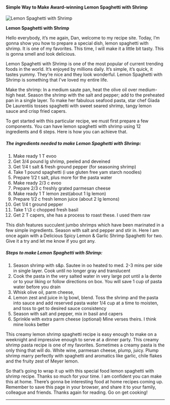             

#### Simple Way to Make Award-winning Lemon Spaghetti with Shrimp

![Lemon Spaghetti with Shrimp](https://img-global.cpcdn.com/recipes/81641c6749c0b80a/751x532cq70/lemon-spaghetti-with-shrimp-recipe-main-photo.jpg)

**Lemon Spaghetti with Shrimp**

Hello everybody, it’s me again, Dan, welcome to my recipe site. Today, I’m gonna show you how to prepare a special dish, lemon spaghetti with shrimp. It is one of my favorites. This time, I will make it a little bit tasty. This is gonna smell and look delicious.

Lemon Spaghetti with Shrimp is one of the most popular of current trending foods in the world. It’s enjoyed by millions daily. It’s simple, it’s quick, it tastes yummy. They’re nice and they look wonderful. Lemon Spaghetti with Shrimp is something that I’ve loved my entire life.

Make the shrimp: In a medium saute pan, heat the olive oil over medium-high heat. Season the shrimp with the salt and pepper; add to the preheated pan in a single layer. To make her fabulous seafood pasta, star chef Giada De Laurentiis tosses spaghetti with sweet seared shrimp, tangy lemon sauce and crisp fried capers.

To get started with this particular recipe, we must first prepare a few components. You can have lemon spaghetti with shrimp using 12 ingredients and 6 steps. Here is how you can achieve that.

##### The ingredients needed to make Lemon Spaghetti with Shrimp:

1.  Make ready 1 T evoo
2.  Get 3/4 pound lg shrimp, peeled and deveined
3.  Get 1/4 t salt & fresh ground pepper (for seasoning shrimp)
4.  Take 1 pound spaghetti (i use gluten free yam starch noodles)
5.  Prepare 1/2 t salt, plus more for the pasta water
6.  Make ready 2/3 c evoo
7.  Prepare 2/3 c freshly grated parmesan cheese
8.  Make ready 1 T lemon zest(about 1 lg lemon)
9.  Prepare 1/2 c fresh lemon juice (about 2 lg lemons)
10.  Get 1/4 t ground pepper
11.  Take 1 \\3 c chopped fresh basil
12.  Get 2 T capers, she has a process to roast these. I used them raw

This dish features succulent jumbo shrimps which have been marinated in a few simple ingredients. Season with salt and pepper and stir in. Here I am once again with a Delicious Spicy Lemon & Garlic Shrimp Spaghetti for two. Give it a try and let me know if you got any.

##### Steps to make Lemon Spaghetti with Shrimp:

1.  Season shrimp with s&p. Sautee in oo heated to med. 2-3 mins per side in single layer. Cook until no longer gray and translucent
2.  Cook the pasta in the very salted water in very large pot until a la dente or to your liking or follow directions on box. You will save 1 cup of pasta water before you drain
3.  Whisk olive oil, parm cheese,
4.  Lemon zest and juice in lg bowl, blend. Toss the shrimp and the pasta into sauce and add reserved pasta water 1/4 cup at a time to moisten, and toss to get to desired sauce consistency
5.  Season with salt and pepper, mix in basil and capers
6.  Sprinkle with extra parm cheese (optional) Mine verses theirs. I think mine looks better

This creamy lemon shrimp spaghetti recipe is easy enough to make on a weeknight and impressive enough to serve at a dinner party. This creamy shrimp pasta recipe is one of my favorites. Sometimes a creamy pasta is the only thing that will do. White wine, parmesan cheese, plump, juicy. Plump shrimp marry perfectly with spaghetti and aromatics like garlic, chile flakes and the fruity zest of Meyer lemon.

So that’s going to wrap it up with this special food lemon spaghetti with shrimp recipe. Thanks so much for your time. I am confident you can make this at home. There’s gonna be interesting food at home recipes coming up. Remember to save this page in your browser, and share it to your family, colleague and friends. Thanks again for reading. Go on get cooking!

* * *